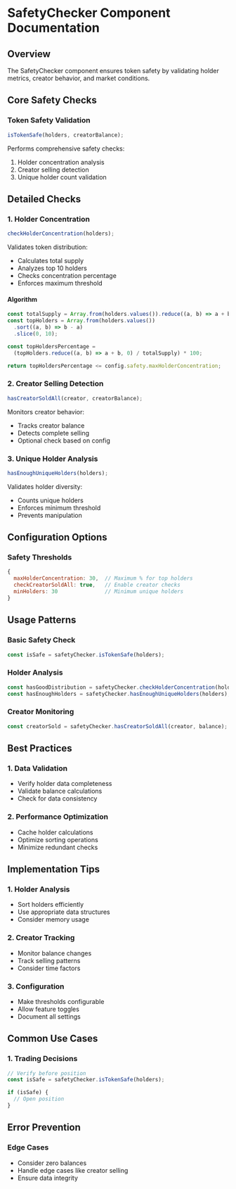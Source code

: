 # SafetyChecker Component Documentation

## Overview

The SafetyChecker component ensures token safety by validating holder metrics, creator behavior, and market conditions.

## Core Safety Checks

### Token Safety Validation

```javascript
isTokenSafe(holders, creatorBalance);
```

Performs comprehensive safety checks:

1. Holder concentration analysis
2. Creator selling detection
3. Unique holder count validation

## Detailed Checks

### 1. Holder Concentration

```javascript
checkHolderConcentration(holders);
```

Validates token distribution:

- Calculates total supply
- Analyzes top 10 holders
- Checks concentration percentage
- Enforces maximum threshold

#### Algorithm

```javascript
const totalSupply = Array.from(holders.values()).reduce((a, b) => a + b, 0);
const topHolders = Array.from(holders.values())
  .sort((a, b) => b - a)
  .slice(0, 10);

const topHoldersPercentage =
  (topHolders.reduce((a, b) => a + b, 0) / totalSupply) * 100;

return topHoldersPercentage <= config.safety.maxHolderConcentration;
```

### 2. Creator Selling Detection

```javascript
hasCreatorSoldAll(creator, creatorBalance);
```

Monitors creator behavior:

- Tracks creator balance
- Detects complete selling
- Optional check based on config

### 3. Unique Holder Analysis

```javascript
hasEnoughUniqueHolders(holders);
```

Validates holder diversity:

- Counts unique holders
- Enforces minimum threshold
- Prevents manipulation

## Configuration Options

### Safety Thresholds

```javascript
{
  maxHolderConcentration: 30,  // Maximum % for top holders
  checkCreatorSoldAll: true,   // Enable creator checks
  minHolders: 30               // Minimum unique holders
}
```

## Usage Patterns

### Basic Safety Check

```javascript
const isSafe = safetyChecker.isTokenSafe(holders);
```

### Holder Analysis

```javascript
const hasGoodDistribution = safetyChecker.checkHolderConcentration(holders);
const hasEnoughHolders = safetyChecker.hasEnoughUniqueHolders(holders);
```

### Creator Monitoring

```javascript
const creatorSold = safetyChecker.hasCreatorSoldAll(creator, balance);
```

## Best Practices

### 1. Data Validation

- Verify holder data completeness
- Validate balance calculations
- Check for data consistency

### 2. Performance Optimization

- Cache holder calculations
- Optimize sorting operations
- Minimize redundant checks

## Implementation Tips

### 1. Holder Analysis

- Sort holders efficiently
- Use appropriate data structures
- Consider memory usage

### 2. Creator Tracking

- Monitor balance changes
- Track selling patterns
- Consider time factors

### 3. Configuration

- Make thresholds configurable
- Allow feature toggles
- Document all settings

## Common Use Cases

### 1. Trading Decisions

```javascript
// Verify before position
const isSafe = safetyChecker.isTokenSafe(holders);

if (isSafe) {
  // Open position
}
```

## Error Prevention

### Edge Cases

- Consider zero balances
- Handle edge cases like creator selling
- Ensure data integrity
